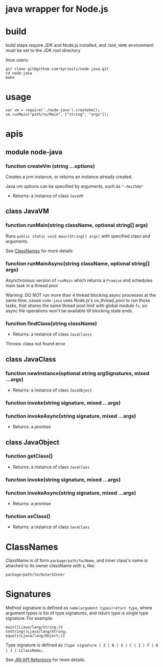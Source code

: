 # java wrapper for Node.js

# build

build steps require JDK and Node.js installed, and `JAVA_HOME` environment must be set to the JDK root directory

linux users:
 
    git clone git@github.com:kyriosli/node-java.git
    cd node-java
    make


# usage

    var vm = require('./node-java').createVm();
    vm.runMain("path/to/Main", ["string", "args"]);
    
# apis

## module node-java

### function createVm (string ...options)

Creates a jvm instance, or returns an instance already created.

Java vm options can be specified by arguments, such as `"-Xms256m"`

  - Returns: a instance of class `JavaVM`

## class JavaVM

### function runMain(string className, optional string[] args)

Runs `public static void main(String[] args)` with specified class and arguments.
 
See [ClassNames](ClassNames) for more details

### function runMainAsync(string className, optional string[] args)

Asynchronous version of `runMain` which returns a `Promise` and schedules main task in a thread pool

Warning: DO NOT run more than 4 thread blocking async processes at the same time, cause `node-java` uses Node.js's
uv_thread_pool to run those tasks, that shares the same thread pool limit with global module `fs`, so async file
operations won't be available till blocking state ends.
 
### function findClass(string className)

  - Returns: a instance of class `JavaClasss`

Throws: class not found error

## class JavaClass
 
### function newInstance(optional string argSignatures, mixed ...args)

  - Returns: a instance of class `JavaObject`

### function invoke(string signature, mixed ...args)

### function invokeAsync(string signature, mixed ...args)

  - Returns: a promise

## class JavaObject

### function getClass()

  - Returns: a instance of class `JavaClass`

### function invoke(string signature, mixed ...args)

### function invokeAsync(string signature, mixed ...args)

  - Returns: a promise

### function asClass()

  - Returns: a instance of class `JavaClass`
 
# ClassNames

ClassName is of form `package/path/to/Name`, and inner class's name is attached to its owner className with `$`, like:

    package/path/to/Outer$Inner

# Signatures

Method signature is defined as `name(argument types)return type`, where argument types is list of type signatures, and
  return type is single type signature. For example:

    main([Ljava/lang/String;)V
    toString()Ljava/lang/String;
    equals(Ljava/lang/Object;)Z

Type signature is defined as `[type signature | Z | B | S | C | I | F | D | J | LClassName;`.

See [JNI API Reference](http://docs.oracle.com/javase/8/docs/technotes/guides/jni/spec/types.html#type_signatures) for more details.